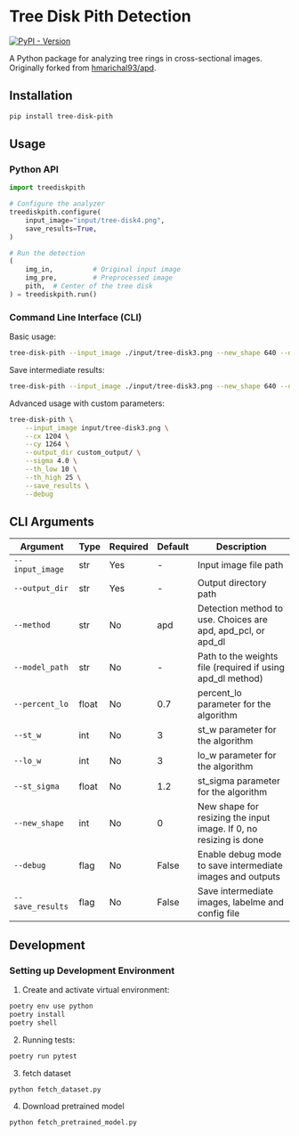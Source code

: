 # Tree Disk Pith Detection

[![PyPI - Version](https://img.shields.io/pypi/v/tree-disk-pith)](https://pypi.org/project/tree-disk-pith/)

A Python package for analyzing tree rings in cross-sectional images. Originally forked from [hmarichal93/apd](https://github.com/hmarichal93/apd).

## Installation

```bash
pip install tree-disk-pith
```

## Usage

### Python API

```python
import treediskpith

# Configure the analyzer
treediskpith.configure(
    input_image="input/tree-disk4.png",
    save_results=True,
)

# Run the detection
(
    img_in,          # Original input image
    img_pre,         # Preprocessed image
    pith,  # Center of the tree disk
) = treediskpith.run()
```

### Command Line Interface (CLI)

Basic usage:
```bash
tree-disk-pith --input_image ./input/tree-disk3.png --new_shape 640 --debug
```

Save intermediate results:
```bash
tree-disk-pith --input_image ./input/tree-disk3.png --new_shape 640 --debug --method apd_pcl --save_results
```

Advanced usage with custom parameters:
```bash
tree-disk-pith \
    --input_image input/tree-disk3.png \
    --cx 1204 \
    --cy 1264 \
    --output_dir custom_output/ \
    --sigma 4.0 \
    --th_low 10 \
    --th_high 25 \
    --save_results \
    --debug
```

## CLI Arguments

| Argument | Type | Required | Default | Description |
|----------|------|----------|---------|-------------|
| `--input_image` | str | Yes | - | Input image file path |
| `--output_dir` | str | Yes | - | Output directory path |
| `--method` | str | No | apd | Detection method to use. Choices are apd, apd_pcl, or apd_dl |
| `--model_path` | str | No | - | Path to the weights file (required if using apd_dl method) |
| `--percent_lo` | float | No | 0.7 | percent_lo parameter for the algorithm |
| `--st_w` | int | No | 3 | st_w parameter for the algorithm |
| `--lo_w` | int | No | 3 | lo_w parameter for the algorithm |
| `--st_sigma` | float | No | 1.2 | st_sigma parameter for the algorithm |
| `--new_shape` | int | No | 0 | New shape for resizing the input image. If 0, no resizing is done |
| `--debug` | flag | No | False | Enable debug mode to save intermediate images and outputs |
| `--save_results` | flag | No | False | Save intermediate images, labelme and config file |

## Development

### Setting up Development Environment

1. Create and activate virtual environment:
```bash
poetry env use python
poetry install
poetry shell
```

2. Running tests:
```bash
poetry run pytest
```

3. fetch dataset
```bash
python fetch_dataset.py
```

4. Download pretrained model
```bash
python fetch_pretrained_model.py
```
